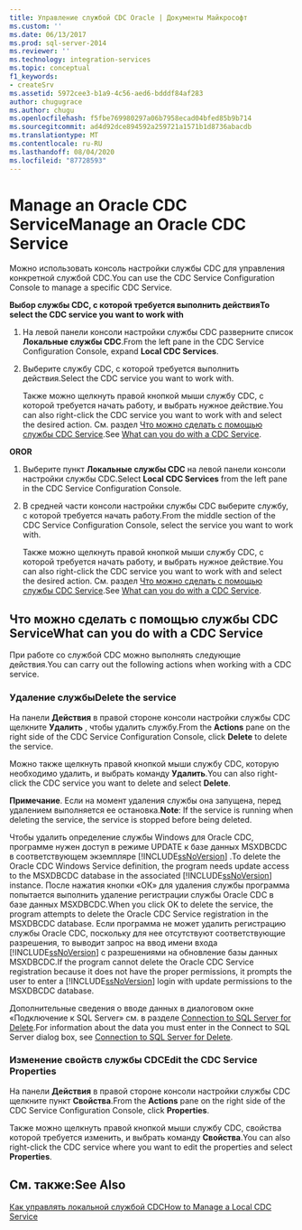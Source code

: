 ```yaml
---
title: Управление службой CDC Oracle | Документы Майкрософт
ms.custom: ''
ms.date: 06/13/2017
ms.prod: sql-server-2014
ms.reviewer: ''
ms.technology: integration-services
ms.topic: conceptual
f1_keywords:
- createSrv
ms.assetid: 5972cee3-b1a9-4c56-aed6-bdddf84af283
author: chugugrace
ms.author: chugu
ms.openlocfilehash: f5fbe769980297a06b7958ecad04bfed85b9b714
ms.sourcegitcommit: ad4d92dce894592a259721a1571b1d8736abacdb
ms.translationtype: MT
ms.contentlocale: ru-RU
ms.lasthandoff: 08/04/2020
ms.locfileid: "87728593"
---
```

# <a name="manage-an-oracle-cdc-service"></a><span data-ttu-id="fb891-102">Manage an Oracle CDC Service</span><span class="sxs-lookup"><span data-stu-id="fb891-102">Manage an Oracle CDC Service</span></span>
  <span data-ttu-id="fb891-103">Можно использовать консоль настройки службы CDC для управления конкретной службой CDC.</span><span class="sxs-lookup"><span data-stu-id="fb891-103">You can use the CDC Service Configuration Console to manage a specific CDC Service.</span></span>  
  
 <span data-ttu-id="fb891-104">**Выбор службы CDC, с которой требуется выполнить действия**</span><span class="sxs-lookup"><span data-stu-id="fb891-104">**To select the CDC service you want to work with**</span></span>  
  
1.  <span data-ttu-id="fb891-105">На левой панели консоли настройки службы CDC разверните список **Локальные службы CDC**.</span><span class="sxs-lookup"><span data-stu-id="fb891-105">From the left pane in the CDC Service Configuration Console, expand **Local CDC Services**.</span></span>  
  
2.  <span data-ttu-id="fb891-106">Выберите службу CDC, с которой требуется выполнить действия.</span><span class="sxs-lookup"><span data-stu-id="fb891-106">Select the CDC service you want to work with.</span></span>  
  
     <span data-ttu-id="fb891-107">Также можно щелкнуть правой кнопкой мыши службу CDC, с которой требуется начать работу, и выбрать нужное действие.</span><span class="sxs-lookup"><span data-stu-id="fb891-107">You can also right-click the CDC service you want to work with and select the desired action.</span></span> <span data-ttu-id="fb891-108">См. раздел [Что можно сделать с помощью службы CDC Service](manage-an-oracle-cdc-service.md#BKMK_WhatcandowithCDCService).</span><span class="sxs-lookup"><span data-stu-id="fb891-108">See [What can you do with a CDC Service](manage-an-oracle-cdc-service.md#BKMK_WhatcandowithCDCService).</span></span>  
  
 <span data-ttu-id="fb891-109">**OR**</span><span class="sxs-lookup"><span data-stu-id="fb891-109">**OR**</span></span>  
  
1.  <span data-ttu-id="fb891-110">Выберите пункт **Локальные службы CDC** на левой панели консоли настройки службы CDC.</span><span class="sxs-lookup"><span data-stu-id="fb891-110">Select **Local CDC Services** from the left pane in the CDC Service Configuration Console.</span></span>  
  
2.  <span data-ttu-id="fb891-111">В средней части консоли настройки службы CDC выберите службу, с которой требуется начать работу.</span><span class="sxs-lookup"><span data-stu-id="fb891-111">From the middle section of the CDC Service Configuration Console, select the service you want to work with.</span></span>  
  
     <span data-ttu-id="fb891-112">Также можно щелкнуть правой кнопкой мыши службу CDC, с которой требуется начать работу, и выбрать нужное действие.</span><span class="sxs-lookup"><span data-stu-id="fb891-112">You can also right-click the CDC service you want to work with and select the desired action.</span></span> <span data-ttu-id="fb891-113">См. раздел [Что можно сделать с помощью службы CDC Service](manage-an-oracle-cdc-service.md#BKMK_WhatcandowithCDCService).</span><span class="sxs-lookup"><span data-stu-id="fb891-113">See [What can you do with a CDC Service](manage-an-oracle-cdc-service.md#BKMK_WhatcandowithCDCService).</span></span>  
  
##  <a name="what-can-you-do-with-a-cdc-service"></a><a name="BKMK_WhatcandowithCDCService"></a> <span data-ttu-id="fb891-114">Что можно сделать с помощью службы CDC Service</span><span class="sxs-lookup"><span data-stu-id="fb891-114">What can you do with a CDC Service</span></span>  
 <span data-ttu-id="fb891-115">При работе со службой CDC можно выполнять следующие действия.</span><span class="sxs-lookup"><span data-stu-id="fb891-115">You can carry out the following actions when working with a CDC service.</span></span>  
  
### <a name="delete-the-service"></a><span data-ttu-id="fb891-116">Удаление службы</span><span class="sxs-lookup"><span data-stu-id="fb891-116">Delete the service</span></span>  
 <span data-ttu-id="fb891-117">На панели **Действия** в правой стороне консоли настройки службы CDC щелкните **Удалить** , чтобы удалить службу.</span><span class="sxs-lookup"><span data-stu-id="fb891-117">From the **Actions** pane on the right side of the CDC Service Configuration Console, click **Delete** to delete the service.</span></span>  
  
 <span data-ttu-id="fb891-118">Можно также щелкнуть правой кнопкой мыши службу CDC, которую необходимо удалить, и выбрать команду **Удалить**.</span><span class="sxs-lookup"><span data-stu-id="fb891-118">You can also right-click the CDC service you want to delete and select **Delete**.</span></span>  
  
 <span data-ttu-id="fb891-119">**Примечание**. Если на момент удаления службы она запущена, перед удалением выполняется ее остановка.</span><span class="sxs-lookup"><span data-stu-id="fb891-119">**Note**: If the service is running when deleting the service, the service is stopped before being deleted.</span></span>  
  
 <span data-ttu-id="fb891-120">Чтобы удалить определение службы Windows для Oracle CDC, программе нужен доступ в режиме UPDATE к базе данных MSXDBCDC в соответствующем экземпляре [!INCLUDE[ssNoVersion](../../includes/ssnoversion-md.md)] .</span><span class="sxs-lookup"><span data-stu-id="fb891-120">To delete the Oracle CDC Windows Service definition, the program needs update access to the MSXDBCDC database in the associated [!INCLUDE[ssNoVersion](../../includes/ssnoversion-md.md)] instance.</span></span> <span data-ttu-id="fb891-121">После нажатия кнопки «ОК» для удаления службы программа попытается выполнить удаление регистрации службы Oracle CDC в базе данных MSXDBCDC.</span><span class="sxs-lookup"><span data-stu-id="fb891-121">When you click OK to delete the service, the program attempts to delete the Oracle CDC Service registration in the MSXDBCDC database.</span></span> <span data-ttu-id="fb891-122">Если программа не может удалить регистрацию службы Oracle CDC, поскольку для нее отсутствуют соответствующие разрешения, то выводит запрос на ввод имени входа [!INCLUDE[ssNoVersion](../../includes/ssnoversion-md.md)] с разрешениями на обновление базы данных MSXDBCDC.</span><span class="sxs-lookup"><span data-stu-id="fb891-122">If the program cannot delete the Oracle CDC Service registration because it does not have the proper permissions, it prompts the user to enter a [!INCLUDE[ssNoVersion](../../includes/ssnoversion-md.md)] login with update permissions to the MSXDBCDC database.</span></span>  
  
 <span data-ttu-id="fb891-123">Дополнительные сведения о вводе данных в диалоговом окне «Подключение к SQL Server» см. в разделе [Connection to SQL Server for Delete](connection-to-sql-server-for-delete.md).</span><span class="sxs-lookup"><span data-stu-id="fb891-123">For information about the data you must enter in the Connect to SQL Server dialog box, see [Connection to SQL Server for Delete](connection-to-sql-server-for-delete.md).</span></span>  
  
### <a name="edit-the-cdc-service-properties"></a><span data-ttu-id="fb891-124">Изменение свойств службы CDC</span><span class="sxs-lookup"><span data-stu-id="fb891-124">Edit the CDC Service Properties</span></span>  
 <span data-ttu-id="fb891-125">На панели **Действия** в правой стороне консоли настройки службы CDC щелкните пункт **Свойства**.</span><span class="sxs-lookup"><span data-stu-id="fb891-125">From the **Actions** pane on the right side of the CDC Service Configuration Console, click **Properties**.</span></span>  
  
 <span data-ttu-id="fb891-126">Также можно щелкнуть правой кнопкой мыши службу CDC, свойства которой требуется изменить, и выбрать команду **Свойства**.</span><span class="sxs-lookup"><span data-stu-id="fb891-126">You can also right-click the CDC service where you want to edit the properties and select **Properties**.</span></span>  
  
## <a name="see-also"></a><span data-ttu-id="fb891-127">См. также:</span><span class="sxs-lookup"><span data-stu-id="fb891-127">See Also</span></span>  
 [<span data-ttu-id="fb891-128">Как управлять локальной службой CDC</span><span class="sxs-lookup"><span data-stu-id="fb891-128">How to Manage a Local CDC Service</span></span>](how-to-manage-a-local-cdc-service.md)  
